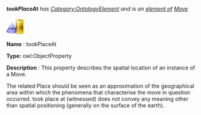 ___tookPlaceAt__ 
 has
 [Category:OntologyElement](../../Category/OntologyElement "Category:OntologyElement") 
 and is an
 [element of](../../Property/ElementOf "Property:ElementOf") 
[Move](../../Submissions/Move "Submissions:Move")_




  





[![ObjectProperty](../images/thumb/c/c3/ObjectProperty.gif/45px-ObjectProperty.gif)](../../Image/ObjectProperty.gif "ObjectProperty")


__Name__ 
 : tookPlaceAt
 



__Type:__ 
 owl:ObjectProperty
 



__Description__ 
 : This property describes the spatial location of an instance of a Move.
 



  





 The related Place should be seen as an approximation of the geographical area within which the phenomena that characterise the move in question occurred. took place at (witnessed) does not convey any meaning other than spatial positioning (generally on the surface of the earth).